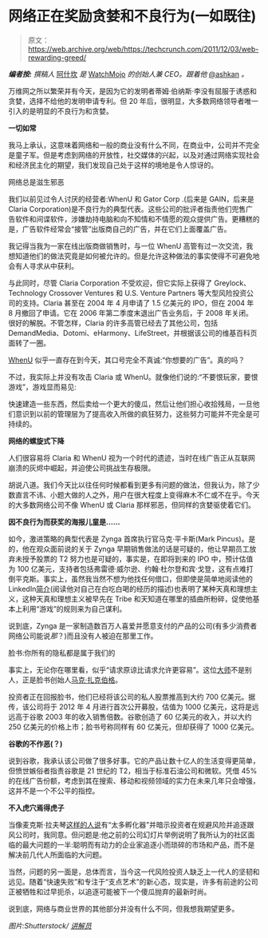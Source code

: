 # 网络正在奖励贪婪和不良行为(一如既往)

> 原文：<https://web.archive.org/web/https://techcrunch.com/2011/12/03/web-rewarding-greed/>

***编者按:*** *撰稿人* [阿什坎](https://web.archive.org/web/20221207192545/http://www.crunchbase.com/person/ashkan-karbasfrooshan) *是* [WatchMojo](https://web.archive.org/web/20221207192545/http://www.watchmojo.com/index.php?id=1) *的创始人兼 CEO。跟着他* [@ashkan](https://web.archive.org/web/20221207192545/https://twitter.com/#%21/ashkan) *。*

万维网之所以繁荣并有今天，是因为它的发明者蒂姆·伯纳斯·李没有屈服于诱惑和贪婪，选择不给他的发明申请专利。但 20 年后，很明显，大多数网络领导者唯一引入的是明显的不良行为和贪婪。

**一切如常**

我马上承认，这意味着网络和一般的商业没有什么不同，在商业中，公司并不完全是童子军。但是考虑到网络的开放性，社交媒体的兴起，以及对通过网络实现社会和经济民主化的期望，我们发现自己处于这样的境地是令人惊讶的。

网络总是滋生邪恶

我们以前见过令人讨厌的经营者:WhenU 和 Gator Corp .(后来是 GAIN，后来是 Claria Corporation)是不良行为的典型代表。这些公司的批评者指责他们兜售广告软件和间谍软件，涉嫌劫持电脑和向不知情和不情愿的观众提供广告。更糟糕的是，广告软件经常会“接管”出版商自己的广告，并在它们上面覆盖广告。

我记得当我为一家在线出版商做销售时，与一位 WhenU 高管有过一次交流，我想知道他们的做法究竟是如何被允许的。但是允许这种做法的事实使得不可避免地会有人寻求从中获利。

与此同时，尽管 Claria Corporation 不受欢迎，但它实际上获得了 Greylock、Technology Crossover Ventures 和 U.S. Venture Partners 等大型风险投资公司的支持。Claria 甚至在 2004 年 4 月申请了 1.5 亿美元的 IPO，但在 2004 年 8 月撤回了申请。它在 2006 年第二季度末退出广告业务后，于 2008 年关闭。很好的解脱。不管怎样，Claria 的许多高管已经去了其他公司，包括 DemandMedia、Dotomi、eHarmony、LifeStreet，并根据该公司的维基百科页面转了一圈。

[WhenU](https://web.archive.org/web/20221207192545/http://www.whenu.com/support) 似乎一直存在到今天，其口号完全不真诚:“你想要的广告”。真的吗？

不过，我实际上并没有攻击 Claria 或 WhenU。就像他们说的:“不要恨玩家，要恨游戏”，游戏显而易见:

快速建造一些东西，然后卖给一个更大的傻瓜，然后让他们担心收拾残局，一旦他们意识到以前的管理层为了提高收入所做的疯狂努力，这些努力可能并不完全是可持续的。

**网络的螺旋式下降**

人们很容易将 Claria 和 WhenU 视为一个时代的遗迹，当时在线广告正从互联网崩溃的灰烬中崛起，并迫使公司挑战生存极限。

胡说八道。我们今天比以往任何时候都看到更多有问题的做法，但我认为，除了少数直言不讳、小题大做的人之外，用户在很大程度上变得麻木不仁或不在乎。今天的大多数网络公司不像 WhenU 或 Claria 那样邪恶，但同样的贪婪驱使着它们。

**因不良行为而获奖的海报儿童是……**

如今，激进策略的典型代表是 Zynga 首席执行官马克·平卡斯(Mark Pincus)。是的，他在观众面前说的关于 Zynga 早期销售做法的话是可疑的，他让早期员工放弃未授予股票的 T2 努力也是可疑的，事实是，在即将到来的 IPO 中，预计估值为 100 亿美元，支持者包括弗雷德·威尔逊、约翰·杜尔登和宾·戈登，这有点难打倒平克斯。事实上，虽然我当然不想为他找任何借口，但即使是简单地阅读他的 LinkedIn[简介](https://web.archive.org/web/20221207192545/http://www.linkedin.com/pub/mark-pincus/0/0/88a)(阅读他对自己在白吃白喝的经历的描述)也表明了某种天真和理想主义，这种天真和理想主义被早先在 Tribe 和天知道在哪里的插曲所粉碎，促使他基本上利用“游戏”的规则来为自己谋利。

说到底，Zynga 是一家制造数百万人喜爱并愿意支付的产品的公司(有多少消费者网络公司能说*那*？)而且没有人被迫在那里工作。

脸书:你所有的隐私都是属于我们的

事实上，无论你在哪里看，似乎“请求原谅比请求允许更容易”。这位[大师](https://web.archive.org/web/20221207192545/http://allthingsd.com/20111129/the-apologies-of-zuckerberg-a-retrospective/)不是别人，正是脸书创始人[马克·扎克伯格](https://web.archive.org/web/20221207192545/http://www.youtube.com/watch?v=OfMThCSmQ6Y)。

投资者正在回报脸书，他们已经将该公司的私人股票推高到大约 700 亿美元。据传，该公司将于 2012 年 4 月进行首次公开募股，估值为 1000 亿美元，这将是远远高于谷歌 2003 年的收入销售倍数。谷歌创造了 60 亿美元的收入，并以大约 250 亿美元的价格上市；脸书号称同样有 60 亿美元，但却获得了 1000 亿美元。

**谷歌的不作恶(？)**

说到谷歌，我承认该公司做了很多好事。它的产品让数十亿人的生活变得更简单，但愤世嫉俗者指责谷歌是 21 世纪的 T2，相当于标准石油公司和微软。凭借 45%的在线广告份额，考虑到其在搜索、移动和视频领域的实力在未来几年只会增强，这并不是一个不公平的指控。

**不入虎穴焉得虎子**

当像麦克斯·拉夫琴[这样的人说](https://web.archive.org/web/20221207192545/http://www.sfgate.com/cgi-bin/article.cgi?f=/g/a/2011/12/01/businessinsidermax-levchin-there-ar.DTL)有“太多孵化器”并暗示投资者在规避风险并追逐跟风公司时，我同意。但问题是:他之前的公司幻灯片举例说明了我所认为的社区面临的最大问题的一半:聪明而有动力的企业家追逐小而琐碎的市场和产品，而不是解决前几代人所面临的大问题。

当然，问题的另一面是，总体而言，当今这一代风险投资人缺乏上一代人的坚韧和远见。随着“快速失败”和专注于“支点艺术”的新心态，现实是，许多有前途的公司正被牺牲和过早扼杀，以追逐可能被下一个傻瓜抛弃的最新时尚。

说到底，网络与商业世界的其他部分并没有什么不同，但我想我期望更多。

*图片:Shutterstock/ [讲解员](https://web.archive.org/web/20221207192545/http://www.shutterstock.com/gallery-524692p1.html)*